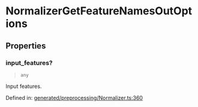 # NormalizerGetFeatureNamesOutOptions

## Properties

### input\_features?

> `any`

Input features.

Defined in:  [generated/preprocessing/Normalizer.ts:360](https://github.com/transitive-bullshit/scikit-learn-ts/blob/b59c1ff/packages/sklearn/src/generated/preprocessing/Normalizer.ts#L360)
